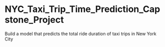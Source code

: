 # NYC_Taxi_Trip_Time_Prediction_Capstone_Project
Build a model that predicts the total ride duration of taxi trips in New York City
